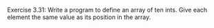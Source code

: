 Exercise 3.31: Write a program to define an array of ten ints. Give each
element the same value as its position in the array.